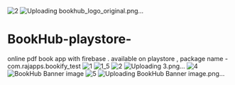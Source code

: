 ![2](https://github.com/raj121276thakre/BookHub-playstore-/assets/113007524/df505720-398e-4cc2-bdf5-0c02d825bbc0)
![Uploading bookhub_logo_original.png…]()
# BookHub-playstore-
online pdf book app with firebase . available on playstore ,   package name - com.rajapps.bookify_test
![1](https://github.com/raj121276thakre/BookHub-playstore-/assets/113007524/80312f9e-5c12-4ca9-90a2-ff346013a834)
![1_5](https://github.com/raj121276thakre/BookHub-playstore-/assets/113007524/ebbd5b1c-15e1-486f-9bc5-bce6d72cf358)
![2](https://github.com/raj121276thakre/BookHub-playstore-/assets/113007524/1472704d-c5c5-4b14-8bcb-7b6405b06528)
![Uploading 3.png…]()
![4](https://github.com/raj121276thakre/BookHub-playstore-/assets/113007524/e30d40a3-eab1-4e8a-b94f-9ac5b556d813)
![BookHub Banner image](https://github.com/raj121276thakre/BookHub-playstore-/assets/113007524/76ac513e-cd3d-487a-b410-3a91af67ead7)
![5](https://github.com/raj121276thakre/BookHub-playstore-/assets/113007524/b2eaac42-ef64-427b-b444-a2aeacb0d5a3)
![Uploading BookHub Banner image.png…]()

